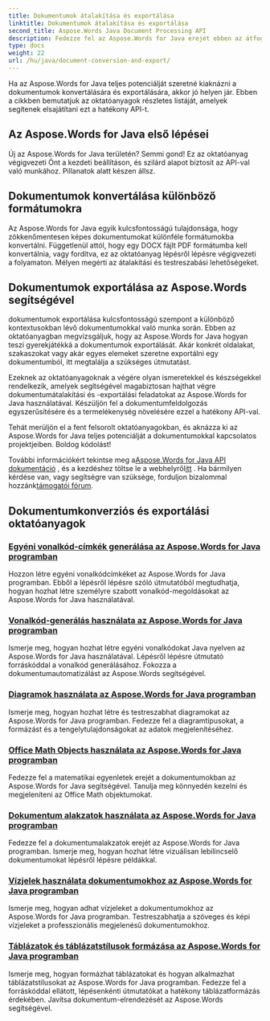 ```yaml
---
title: Dokumentumok átalakítása és exportálása
linktitle: Dokumentumok átalakítása és exportálása
second_title: Aspose.Words Java Document Processing API
description: Fedezze fel az Aspose.Words for Java erejét ebben az átfogó útmutatóban. Tanulja meg, hogyan lehet könnyedén konvertálni és exportálni dokumentumokat.
type: docs
weight: 22
url: /hu/java/document-conversion-and-export/
---
```


Ha az Aspose.Words for Java teljes potenciálját szeretné kiaknázni a dokumentumok konvertálására és exportálására, akkor jó helyen jár. Ebben a cikkben bemutatjuk az oktatóanyagok részletes listáját, amelyek segítenek elsajátítani ezt a hatékony API-t.

## Az Aspose.Words for Java első lépései
Új az Aspose.Words for Java területén? Semmi gond! Ez az oktatóanyag végigvezeti Önt a kezdeti beállításon, és szilárd alapot biztosít az API-val való munkához. Pillanatok alatt készen állsz.

## Dokumentumok konvertálása különböző formátumokra
Az Aspose.Words for Java egyik kulcsfontosságú tulajdonsága, hogy zökkenőmentesen képes dokumentumokat különféle formátumokba konvertálni. Függetlenül attól, hogy egy DOCX fájlt PDF formátumba kell konvertálnia, vagy fordítva, ez az oktatóanyag lépésről lépésre végigvezeti a folyamaton. Mélyen megérti az átalakítási és testreszabási lehetőségeket.

## Dokumentumok exportálása az Aspose.Words segítségével
dokumentumok exportálása kulcsfontosságú szempont a különböző kontextusokban lévő dokumentumokkal való munka során. Ebben az oktatóanyagban megvizsgáljuk, hogy az Aspose.Words for Java hogyan teszi gyerekjátékká a dokumentumok exportálását. Akár konkrét oldalakat, szakaszokat vagy akár egyes elemeket szeretne exportálni egy dokumentumból, itt megtalálja a szükséges útmutatást.

Ezeknek az oktatóanyagoknak a végére olyan ismeretekkel és készségekkel rendelkezik, amelyek segítségével magabiztosan hajthat végre dokumentumátalakítási és -exportálási feladatokat az Aspose.Words for Java használatával. Készüljön fel a dokumentumfeldolgozás egyszerűsítésére és a termelékenység növelésére ezzel a hatékony API-val.

Tehát merüljön el a fent felsorolt oktatóanyagokban, és aknázza ki az Aspose.Words for Java teljes potenciálját a dokumentumokkal kapcsolatos projektjeiben. Boldog kódolást!

 További információkért tekintse meg a[Aspose.Words for Java API dokumentáció](https://reference.aspose.com/words/java/) , és a kezdéshez töltse le a webhelyről[itt](https://releases.aspose.com/words/java/) . Ha bármilyen kérdése van, vagy segítségre van szüksége, forduljon bizalommal hozzánk[támogatói fórum](https://forum.aspose.com/).

## Dokumentumkonverziós és exportálási oktatóanyagok
### [Egyéni vonalkód-címkék generálása az Aspose.Words for Java programban](./generating-custom-barcode-labels/)
Hozzon létre egyéni vonalkódcímkéket az Aspose.Words for Java programban. Ebből a lépésről lépésre szóló útmutatóból megtudhatja, hogyan hozhat létre személyre szabott vonalkód-megoldásokat az Aspose.Words for Java használatával.
### [Vonalkód-generálás használata az Aspose.Words for Java programban](./using-barcode-generation/)
Ismerje meg, hogyan hozhat létre egyéni vonalkódokat Java nyelven az Aspose.Words for Java használatával. Lépésről lépésre útmutató forráskóddal a vonalkód generálásához. Fokozza a dokumentumautomatizálást az Aspose.Words segítségével.
### [Diagramok használata az Aspose.Words for Java programban](./using-charts/)
Ismerje meg, hogyan hozhat létre és testreszabhat diagramokat az Aspose.Words for Java programban. Fedezze fel a diagramtípusokat, a formázást és a tengelytulajdonságokat az adatok megjelenítéséhez.
### [Office Math Objects használata az Aspose.Words for Java programban](./using-office-math-objects/)
Fedezze fel a matematikai egyenletek erejét a dokumentumokban az Aspose.Words for Java segítségével. Tanulja meg könnyedén kezelni és megjeleníteni az Office Math objektumokat.
### [Dokumentum alakzatok használata az Aspose.Words for Java programban](./using-document-shapes/)
Fedezze fel a dokumentumalakzatok erejét az Aspose.Words for Java programban. Ismerje meg, hogyan hozhat létre vizuálisan lebilincselő dokumentumokat lépésről lépésre példákkal.
### [Vízjelek használata dokumentumokhoz az Aspose.Words for Java programban](./using-watermarks-to-documents/)
Ismerje meg, hogyan adhat vízjeleket a dokumentumokhoz az Aspose.Words for Java programban. Testreszabhatja a szöveges és képi vízjeleket a professzionális megjelenésű dokumentumokhoz.
### [Táblázatok és táblázatstílusok formázása az Aspose.Words for Java programban](./formatting-tables-and-table-styles/)
Ismerje meg, hogyan formázhat táblázatokat és hogyan alkalmazhat táblázatstílusokat az Aspose.Words for Java programban. Fedezze fel a forráskóddal ellátott, lépésenkénti útmutatókat a hatékony táblázatformázás érdekében. Javítsa dokumentum-elrendezését az Aspose.Words segítségével.